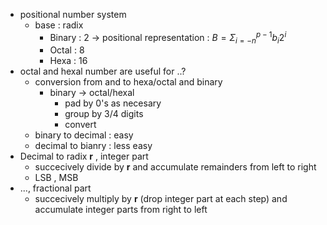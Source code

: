 * positional number system
	* base : radix 
		* Binary : 2 ->  positional representation : $B = \Sigma_{i=-n}^{p-1} b_i 2^i$  
		* Octal : 8
		* Hexa : 16
* octal and hexal number are useful for ..?
	* conversion from and to hexa/octal and binary
		* binary -> octal/hexal
			* pad by 0's as necesary
			* group by 3/4 digits
			* convert 
	* binary to decimal : easy
	* decimal to bianry : less easy
* Decimal to radix **r** , integer part
	* succecively divide by **r** and accumulate remainders from left to right 
	* LSB , MSB
* ..., fractional part
	* succecively multiply by **r** (drop integer part at each step) and accumulate integer parts from right to left
	   